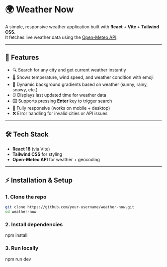 # 🌍 Weather Now

A simple, responsive weather application built with **React + Vite + Tailwind CSS**.  
It fetches live weather data using the [Open-Meteo API](https://open-meteo.com/).

---

## 🚀 Features

- 🔍 Search for any city and get current weather instantly
- 🌡️ Shows temperature, wind speed, and weather condition with emoji
- 🎨 Dynamic background gradients based on weather (sunny, rainy, snowy, etc.)
- ⏰ Displays last updated time for weather data
- ⌨️ Supports pressing **Enter** key to trigger search
- 📱 Fully responsive (works on mobile + desktop)
- ❌ Error handling for invalid cities or API issues

---

## 🛠️ Tech Stack

- **React 18** (via Vite)
- **Tailwind CSS** for styling
- **Open-Meteo API** for weather + geocoding

---

## ⚡ Installation & Setup

### 1. Clone the repo

```bash
git clone https://github.com/your-username/weather-now.git
cd weather-now
```

### 2. Install dependencies

npm install

### 3. Run locally

npm run dev
